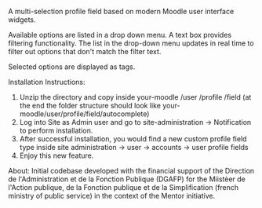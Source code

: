 A multi-selection profile field based on modern Moodle user interface widgets.

Available options are listed in a drop down menu. A text box provides filtering functionality. The list in the drop-down menu updates in real time to filter out options that don't match the filter text.

Selected options are displayed as tags.

Installation Instructions:
1. Unzip the directory and copy inside your-moodle /user /profile /field (at the end the folder structure should look like your-moodle/user/profile/field/autocomplete)
2. Log into Site as Admin user and go to site-administration -> Notification to perform installation.
3. After successful installation, you would find a new custom profile field type inside site administration -> user -> accounts -> user profile fields
4. Enjoy this new feature.

About: Initial codebase developed with the financial support of the Direction de l'Administration et de la Fonction Publique (DGAFP) for the Miistèer de l'Action publique, de la Fonction publique et de la Simplification (french ministry of public service) in the context of the Mentor initiative.
